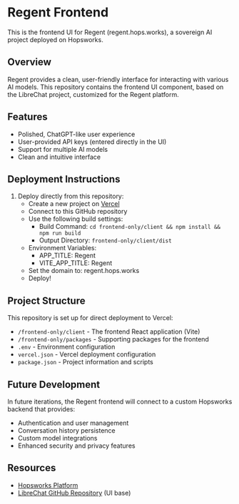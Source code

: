 # Regent Frontend

This is the frontend UI for Regent (regent.hops.works), a sovereign AI project deployed on Hopsworks.

## Overview

Regent provides a clean, user-friendly interface for interacting with various AI models. This repository contains the frontend UI component, based on the LibreChat project, customized for the Regent platform.

## Features

- Polished, ChatGPT-like user experience
- User-provided API keys (entered directly in the UI)
- Support for multiple AI models
- Clean and intuitive interface

## Deployment Instructions

1. Deploy directly from this repository:
   - Create a new project on [Vercel](https://vercel.com)
   - Connect to this GitHub repository
   - Use the following build settings:
     - Build Command: `cd frontend-only/client && npm install && npm run build`
     - Output Directory: `frontend-only/client/dist`
   - Environment Variables:
     - APP_TITLE: Regent
     - VITE_APP_TITLE: Regent
   - Set the domain to: regent.hops.works
   - Deploy!

## Project Structure

This repository is set up for direct deployment to Vercel:

- `/frontend-only/client` - The frontend React application (Vite)
- `/frontend-only/packages` - Supporting packages for the frontend
- `.env` - Environment configuration
- `vercel.json` - Vercel deployment configuration
- `package.json` - Project information and scripts

## Future Development

In future iterations, the Regent frontend will connect to a custom Hopsworks backend that provides:
- Authentication and user management
- Conversation history persistence
- Custom model integrations
- Enhanced security and privacy features

## Resources

- [Hopsworks Platform](https://www.hopsworks.ai/)
- [LibreChat GitHub Repository](https://github.com/danny-avila/LibreChat) (UI base)